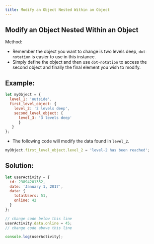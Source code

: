```yaml
---
title: Modify an Object Nested Within an Object
---
```

## Modify an Object Nested Within an Object
Method:
- Remember the object you want to change is two levels deep, `dot-notation` is easier to use in this instance.
- Simply define the object and then use `dot-notation` to access the second object and finally the final element you wish to modify.

## Example:
```javascript
let myObject = {
  level_1: 'outside',
  first_level_object: {
    level_2: '2 levels deep',
    second_level_object: {
      level_3: '3 levels deep'
      }
   }
};
````
- The following code will modify the data found in `level_2`.
```javascript
myObject.first_level_object.level_2 = 'level-2 has been reached';
```

## Solution:
```javascript
let userActivity = {
  id: 23894201352,
  date: 'January 1, 2017',
  data: {
    totalUsers: 51,
    online: 42
  }
};

// change code below this line
userActivity.data.online = 45;
// change code above this line

console.log(userActivity);
```
